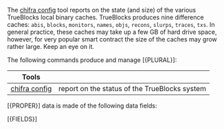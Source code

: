 The [chifra config](/docs/chifra/admin/#chifra-config) tool reports on the state (and size) of the various TrueBlocks local binary caches. TrueBlocks produces nine difference caches: `abis`, `blocks`, `monitors`, `names`, `objs`, `recons`, `slurps`, `traces`, `txs`. In general practice, these caches may take up a few GB of hard drive space, however, for very popular smart contract the size of the caches may grow rather large. Keep an eye on it.

The following commands produce and manage [{PLURAL}]:

| Tools                                              |                                               |
| -------------------------------------------------- | --------------------------------------------- |
| [chifra config](/docs/chifra/admin/#chifra-config) | report on the status of the TrueBlocks system |

[{PROPER}] data is made of the following data fields:

[{FIELDS}]
